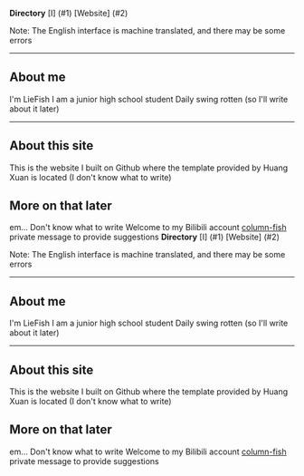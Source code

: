 **Directory**
[I] (#1)
[Website] (#2)


Note: The English interface is machine translated, and there may be some errors


---


<p id = "1"></p>


## About me


I'm LieFish
I am a junior high school student
Daily swing rotten (so I'll write about it later)


---


<p id = "2"></p>


## About this site


This is the website I built on Github where the template provided by Huang Xuan is located
(I don't know what to write)


## More on that later


em...
Don't know what to write
Welcome to my Bilibili account [column-fish](https://space.bilibili.com/1388351643?spm_id_from=333.337.0.0) private message to provide suggestions **Directory**
[I] (#1)
[Website] (#2)


Note: The English interface is machine translated, and there may be some errors


---


<p id = "1"></p>


## About me


I'm LieFish
I am a junior high school student
Daily swing rotten (so I'll write about it later)


---


<p id = "2"></p>


## About this site


This is the website I built on Github where the template provided by Huang Xuan is located
(I don't know what to write)


## More on that later


em...
Don't know what to write
Welcome to my Bilibili account [column-fish](https://space.bilibili.com/1388351643?spm_id_from=333.337.0.0) private message to provide suggestions 

